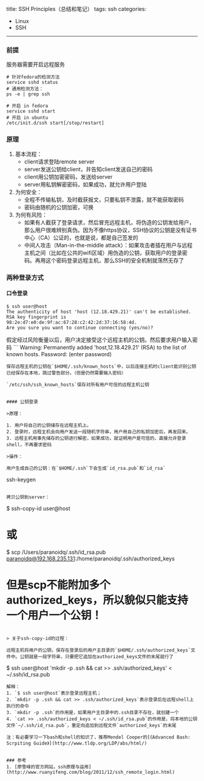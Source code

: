 title: SSH Principles（总结和笔记）
tags: ssh
categories: 
- Linux
- SSH
---

### 前提

服务器需要开启远程服务
``` 
# 针对fedora的检测方法
service sshd status
# 通用检测方法：
ps -e | grep ssh

# 开启 in fedora
service sshd start
# 开启 in ubuntu
/etc/init.d/ssh start[/stop/restart]
```

<!--more-->

### 原理

1. 基本流程：
    - client请求登陆remote server
    - server发送公钥给client，并告知client发送自己的密码
    - client用公钥加密密码，发送给server
    - server用私钥解密密码，如果成功，就允许用户登陆
2. 为何安全：
    - 全程不传输私钥，及时截获报文，只要私钥不泄露，就不能获取密码
    - 密码由随机的公钥加密，可换
3. 为何有风险：
    - 如果有人截获了登录请求，然后冒充远程主机，将伪造的公钥发给用户，那么用户很难辨别真伪。因为不像https协议，SSH协议的公钥是没有证书中心（CA）公证的，也就是说，都是自己签发的
    - 中间人攻击（Man-in-the-middle attack）：如果攻击者插在用户与远程主机之间（比如在公共的wifi区域）用伪造的公钥，获取用户的登录密码。再用这个密码登录远程主机，那么SSH的安全机制就荡然无存了

### 两种登录方式

#### 口令登录

```
$ ssh user@host
The authenticity of host 'host (12.18.429.21)' can't be established.
RSA key fingerprint is 98:2e:d7:e0:de:9f:ac:67:28:c2:42:2d:37:16:58:4d.
Are you sure you want to continue connecting (yes/no)?
```
假定经过风险衡量以后，用户决定接受这个远程主机的公钥。然后要求用户输入密码
    ```
Warning: Permanently added 'host,12.18.429.21' (RSA) to the list of known hosts.
Password: (enter password)
```
保存远程主机的公钥在`$HOME/.ssh/known_hosts`中，以后连接主机时client能识别公钥已经保存在本地，跳过警告部分。（但是仍然需要输入密码）

`/etc/ssh/ssh_known_hosts`保存对所有用户可信的远程主机公钥


#### 公钥登录

>原理：

1. 用户将自己的公钥储存在远程主机上。
2. 登录时，远程主机会向用户发送一段随机字符串，用户用自己的私钥加密后，再发回来。
3. 远程主机用事先储存的公钥进行解密，如果成功，就证明用户是可信的，直接允许登录shell，不再要求密码

>操作：

用户生成自己的公钥：在`$HOME/.ssh`下会生成`id_rsa.pub`和`id_rsa`
```
ssh-keygen
```

拷贝公钥到server：

```
$ ssh-copy-id user@host
# 或
$ scp /Users/paranoidq/.ssh/id_rsa.pub paranoidq@192.168.235.131:/home/paranoidq/.ssh/authorized_keys 
# 但是scp不能附加多个authorized_keys，所以貌似只能支持一个用户一个公钥！
```

> 关于ssh-copy-id的过程：

远程主机将用户的公钥，保存在登录后的用户主目录的`$HOME/.ssh/authorized_keys`文件中。公钥就是一段字符串，只要把它追加在authorized_keys文件的末尾就行了

```
$ ssh user@host 'mkdir -p .ssh && cat >> .ssh/authorized_keys' < ~/.ssh/id_rsa.pub
```
解释：
1. `$ ssh user@host`表示登录远程主机；
2. `mkdir -p .ssh && cat >> .ssh/authorized_keys`表示登录后在远程shell上执行的命令
3. `mkdir -p .ssh`的作用是，如果用户主目录中的.ssh目录不存在，就创建一个
4. `cat >> .ssh/authorized_keys < ~/.ssh/id_rsa.pub`的作用是，将本地的公钥文件`~/.ssh/id_rsa.pub`，重定向追加到远程文件`authorized_keys`的末尾

注：有必要学习一下bash和shell的知识了，推荐Mendel Cooper的[《Advanced Bash: Scrpiting Guide》](http://www.tldp.org/LDP/abs/html/)


### 参考
1. [廖雪峰的官方网站，ssh原理与运用](http://www.ruanyifeng.com/blog/2011/12/ssh_remote_login.html)
